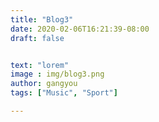 ```yaml
---
title: "Blog3"
date: 2020-02-06T16:21:39-08:00
draft: false


text: "lorem"
image : img/blog3.png
author: gangyou
tags: ["Music", "Sport"]

---
```


